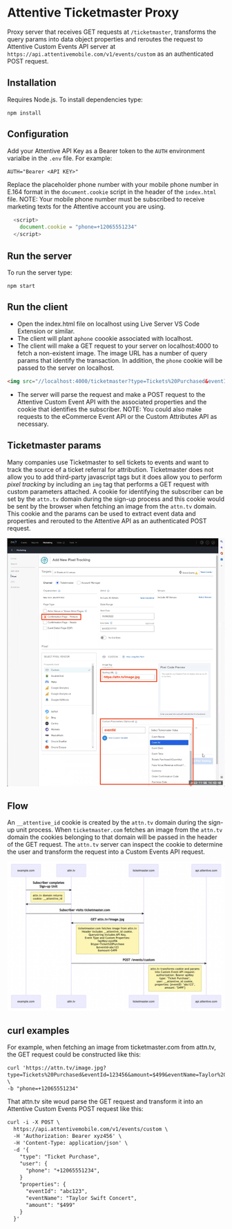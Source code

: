 # Attentive Ticketmaster Proxy
 
Proxy server that receives GET requests at `/ticketmaster`, transforms the query params into data object properties and reroutes the request to Attentive Custom Events API server at `https://api.attentivemobile.com/v1/events/custom` as an authenticated POST request.

## Installation

Requires Node.js. To install dependencies type:

```shell
npm install
```

## Configuration

Add your Attentive API Key as a Bearer token to the `AUTH` environment varialbe in the  `.env` file. For example:

```
AUTH="Bearer <API KEY>"
```

Replace the placeholder phone number with your mobile phone number in E.164 format in the `document.cookie` script in the header of the `index.html` file. NOTE: Your mobile phone number must be subscribed to receive marketing texts for the Attentive account you are using.

```javascript
  <script>
    document.cookie = "phone=+12065551234"
  </script>
```

## Run the server

To run the server type:

```shell
npm start
```

## Run the client

- Open the index.html file on localhost using Live Server VS Code Extension or similar. 
- The client will plant a`phone` coookie associated with localhost.
- The client will make a GET request to your server on localhost:4000 to fetch a non-existent image. The image URL has a number of query params that identify the transaction. In addition, the `phone` cookie will be passed to the server on localhost.

```html
<img src="//localhost:4000/ticketmaster?type=Tickets%20Purchased&eventId=123456&amount=$499&eventName=Taylor%20Swift%20Concert" alt="">
```
- The server will parse the request and make a POST request to the Attentive Custom Event API with the associated properties and the cookie that identifies the subscriber. NOTE: You could also make requests to the eCommerce Event API or the Custom Attributes API as necessary.

## Ticketmaster params

Many companies use Ticketmaster to sell tickets to events and want to track the source of a ticket referral for attribution. Ticketmaster does not allow you to add third-party javascript tags but it does allow you to perform *pixel tracking* by including an `img` tag that performs a GET request with custom parameters attached. A cookie for identifying the subscriber can be set by the `attn.tv` domain during the sign-up process and this cookie would be sent by the browser when fetching an image from the `attn.tv` domain. This cookie and the params can be used to extract event data and properties and rerouted to the Attentive API as an authenticated POST request.

![Ticketmaster UI](ticketmaster-ui.png)

## Flow

An `__attentive_id` cookie is created by the `attn.tv` domain during the sign-up unit process. When `ticketmaster.com` fetches an image from the `attn.tv` domain the cookies belonging to that domain will be passed in the header of the GET request. The `attn.tv` server can inspect the cookie to determine the user and transform the request into a Custom Events API request.

![Ticketmaster Flow](ticketmaster-flow.png)

## curl examples

For example, when fetching an image from ticketmaster.com from attn.tv, the GET request could be constructed like this:

```shell
curl 'https://attn.tv/image.jpg?type=Tickets%20Purchased&eventId=123456&amount=$499&eventName=Taylor%20Swift%20Concert' \
-b "phone=+12065551234"
```

<!-- 
curl 'localhost:4000/ticketmaster/abcdef?apiKey=xyz456&type=Ticket%20Purchase&eventId=abc123&amount=$499' \
-b "__attentive_id=def789" 
-->


That attn.tv site woud parse the GET request and transform it into an Attentive Custom Events POST request like this:

```shell
curl -i -X POST \
  https://api.attentivemobile.com/v1/events/custom \
  -H 'Authorization: Bearer xyz456' \
  -H 'Content-Type: application/json' \
  -d '{
    "type": "Ticket Purchase",
    "user": {
      "phone": "+12065551234",
    }
    "properties": {
      "eventId": "abc123",
      "eventName": "Taylor Swift Concert",
      "amount": "$499"
    }
  }'
```